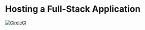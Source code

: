 # Hosting a Full-Stack Application

[![CircleCI](https://dl.circleci.com/status-badge/img/gh/alaa-yahia/deployment-process-project/tree/master.svg?style=svg)](https://dl.circleci.com/status-badge/redirect/gh/alaa-yahia/deployment-process-project/tree/master)
